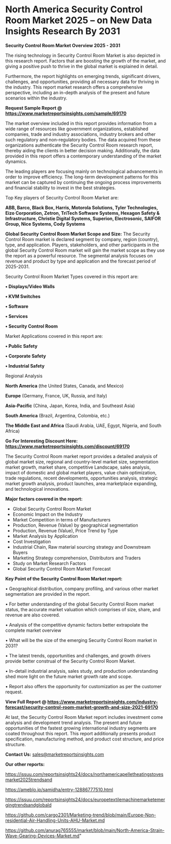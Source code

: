 # North America Security Control Room Market 2025 – on New Data Insights Research By 2031

<Strong> Security Control Room Market Overview 2025 - 2031</strong>

The rising technology in Security Control Room Market is also depicted in this research report. Factors that are boosting the growth of the market, and giving a positive push to thrive in the global market is explained in detail.

Furthermore, the report highlights on emerging trends, significant drivers, challenges, and opportunities, providing all necessary data for thriving in the industry. This report market research offers a comprehensive perspective, including an in-depth analysis of the present and future scenarios within the industry.

<strong>Request Sample Report @ <a href=https://www.marketreportsinsights.com/sample/69170>https://www.marketreportsinsights.com/sample/69170</a></strong>

The market overview included in this report provides information from a wide range of resources like government organizations, established companies, trade and industry associations, industry brokers and other such regulatory and non-regulatory bodies. The data acquired from these organizations authenticate the Security Control Room research report, thereby aiding the clients in better decision making. Additionally, the data provided in this report offers a contemporary understanding of the market dynamics.

The leading players are focusing mainly on technological advancements in order to improve efficiency. The long-term development patterns for this market can be captured by continuing the ongoing process improvements and financial stability to invest in the best strategies.

Top Key players of Security Control Room Market are:

<strong>ABB, Barco, Black Box, Harris, Motorola Solutions, Tyler Technologies, Eizo Corporation, Zetron, TriTech Software Systems, Hexagon Safety & Infrastructure, Christie Digital Systems, Superion, Electrosonic, SAIFOR Group, Nice Systems, Cody Systems</strong>

<strong><b>Global Security Control Room Market Scope and Size:</b></strong>
The Security Control Room market is declared segment by company, region (country), type, and application. Players, stakeholders, and other participants in the global Security Control Room market will gain the market scope as they use the report as a powerful resource. The segmental analysis focuses on revenue and product by type and application and the forecast period of 2025-2031.

Security Control Room Market Types covered in this report are:

<strong>• Displays/Video Walls

• KVM Switches

• Software

• Services

• Security Control Room</strong>

Market Applications covered in this report are:

<strong>• Public Safety

• Corporate Safety

• Industrial Safety</strong> 

Regional Analysis

<strong>North America</strong> (the United States, Canada, and Mexico)

<strong>Europe</strong> (Germany, France, UK, Russia, and Italy)

<strong>Asia-Pacific</strong> (China, Japan, Korea, India, and Southeast Asia)

<strong>South America</strong> (Brazil, Argentina, Colombia, etc.)

<strong>The Middle East and Africa</strong> (Saudi Arabia, UAE, Egypt, Nigeria, and South Africa)

<strong>Go For Interesting Discount Here: <a href=https://www.marketreportsinsights.com/discount/69170>https://www.marketreportsinsights.com/discount/69170</a></strong>

The Security Control Room market report provides a detailed analysis of global market size, regional and country-level market size, segmentation market growth, market share, competitive Landscape, sales analysis, impact of domestic and global market players, value chain optimization, trade regulations, recent developments, opportunities analysis, strategic market growth analysis, product launches, area marketplace expanding, and technological innovations.

<strong><b>Major factors covered in the report:</b></strong>
<ul>
  <li>Global Security Control Room Market </li>
  <li>Economic Impact on the Industry</li>
  <li>Market Competition in terms of Manufacturers</li>
  <li>Production, Revenue (Value) by geographical segmentation</li>
  <li>Production, Revenue (Value), Price Trend by Type</li>
  <li>Market Analysis by Application</li>
  <li>Cost Investigation</li>
  <li>Industrial Chain, Raw material sourcing strategy and Downstream Buyers</li>
  <li>Marketing Strategy comprehension, Distributors and Traders</li>
  <li>Study on Market Research Factors</li>
  <li>Global Security Control Room Market Forecast</li>
</ul>

<strong><b>Key Point of the Security Control Room Market report:</b></strong>

• Geographical distribution, company profiling, and various other market segmentation are provided in the report.

• For better understanding of the global Security Control Room market status, the accurate market valuation which comprises of size, share, and revenue are also covered.

• Analysis of the competitive dynamic factors better extrapolate the complete market overview

• What will be the size of the emerging Security Control Room market in 2031?

• The latest trends, opportunities and challenges, and growth drivers provide better construal of the Security Control Room Market.

• In-detail industrial analysis, sales study, and production understanding shed more light on the future market growth rate and scope.

• Report also offers the opportunity for customization as per the customer request.

<strong><b>View Full Report @ <a href=https://www.marketreportsinsights.com/industry-forecast/security-control-room-market-growth-and-size-2021-69170>https://www.marketreportsinsights.com/industry-forecast/security-control-room-market-growth-and-size-2021-69170</a></b></strong>


At last, the Security Control Room Market report includes investment come analysis and development trend analysis. The present and future opportunities of the fastest growing international industry segments are coated throughout this report. This report additionally presents product specification, manufacturing method, and product cost structure, and price structure.

<strong>Contact Us:</strong>
sales@marketreportsinsights.com

<strong>Our other reports:</strong>

<a href=https://issuu.com/reportsinsights24/docs/northamericapelletheatingstovesmarket2025trendsand>https://issuu.com/reportsinsights24/docs/northamericapelletheatingstovesmarket2025trendsand</a>

<a href=https://ameblo.jp/samidha/entry-12886777510.html>https://ameblo.jp/samidha/entry-12886777510.html</a>

<a href=https://issuu.com/reportsinsights24/docs/europetextilemachinemarketemergingtrendsandglobald>https://issuu.com/reportsinsights24/docs/europetextilemachinemarketemergingtrendsandglobald</a>

<a href=https://github.com/cargo2301/Marketing-trend/blob/main/Europe-Non-residential-Air-Handling-Units-AHU-Market.md>https://github.com/cargo2301/Marketing-trend/blob/main/Europe-Non-residential-Air-Handling-Units-AHU-Market.md</a>

<a href=https://github.com/anurag765555/market/blob/main/North-America-Strain-Wave-Gearing-Devices-Market.md>https://github.com/anurag765555/market/blob/main/North-America-Strain-Wave-Gearing-Devices-Market.md</a>"
